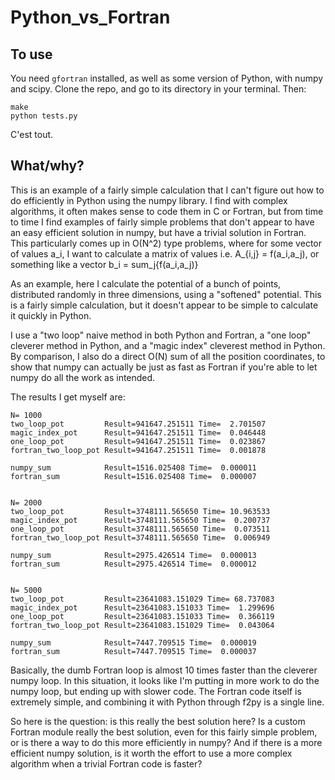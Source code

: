 # Python_vs_Fortran

## To use

You need `gfortran` installed, as well as some version of Python, with numpy and scipy. Clone the repo, and go to its directory in your terminal. Then:

```
make
python tests.py
```

C'est tout.

## What/why?

This is an example of a fairly simple calculation that I can't figure out how to do efficiently in Python using the numpy library.
I find with complex algorithms, it often makes sense to code them in C or Fortran, but from time to time I find examples of fairly
simple problems that don't appear to have an easy efficient solution in numpy, but have a trivial solution in Fortran.
This particularly comes up in O(N^2) type problems, where for some vector of values a_i, I want to calculate a matrix of values
i.e. A_{i,j} = f(a_i,a_j), or something like a vector b_i = sum_j{f(a_i,a_j)}

As an example, here I calculate the potential of a bunch of points, distributed randomly in three dimensions, using a "softened" potential.
This is a fairly simple calculation, but it doesn't appear to be simple to calculate it quickly in Python.

I use a "two loop" naive method in both Python and Fortran, a "one loop" cleverer method in Python, and a "magic index" cleverest method in Python.
By comparison, I also do a direct O(N) sum of all the position coordinates, to show that numpy can actually be just as fast as Fortran if you're
able to let numpy do all the work as intended.

The results I get myself are:

```
N= 1000
two_loop_pot         Result=941647.251511 Time=  2.701507
magic_index_pot      Result=941647.251511 Time=  0.046448
one_loop_pot         Result=941647.251511 Time=  0.023867
fortran_two_loop_pot Result=941647.251511 Time=  0.001878

numpy_sum            Result=1516.025408 Time=  0.000011
fortran_sum          Result=1516.025408 Time=  0.000007


N= 2000
two_loop_pot         Result=3748111.565650 Time= 10.963533
magic_index_pot      Result=3748111.565650 Time=  0.200737
one_loop_pot         Result=3748111.565650 Time=  0.073511
fortran_two_loop_pot Result=3748111.565650 Time=  0.006949

numpy_sum            Result=2975.426514 Time=  0.000013
fortran_sum          Result=2975.426514 Time=  0.000012


N= 5000
two_loop_pot         Result=23641083.151029 Time= 68.737083
magic_index_pot      Result=23641083.151033 Time=  1.299696
one_loop_pot         Result=23641083.151033 Time=  0.366119
fortran_two_loop_pot Result=23641083.151029 Time=  0.043064

numpy_sum            Result=7447.709515 Time=  0.000019
fortran_sum          Result=7447.709515 Time=  0.000037
```

Basically, the dumb Fortran loop is almost 10 times faster than the cleverer numpy loop. In this situation, it looks like I'm putting in more work to do the numpy loop,
but ending up with slower code. The Fortran code itself is extremely simple, and combining it with Python through f2py is a single line.

So here is the question: is this really the best solution here? Is a custom Fortran module really the best solution, even for this fairly simple problem, or is there a way
to do this more efficiently in numpy? And if there is a more efficient numpy solution, is it worth the effort to use a more complex algorithm when a trivial Fortran code is
faster? 
